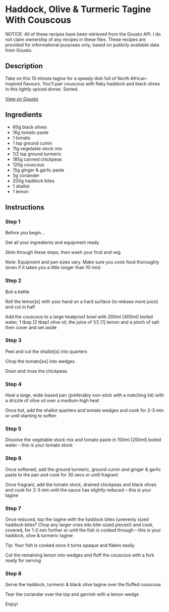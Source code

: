 # Haddock, Olive & Turmeric Tagine With Couscous

NOTICE: All of these recipes have been retrieved from the Gousto API. I do not claim ownership of any recipes in these files. These recipes are provided for informational purposes only, based on publicly available data from Gousto.

## Description

Take on this 10 minute tagine for a speedy dish full of North African-inspired flavours. You’ll pair couscous with flaky haddock and black olives in this lightly spiced dinner. Sorted.

[View on Gousto](https://www.gousto.co.uk/recipes/cookbook/10-min-haddock-olive-turmeric-tagine-with-couscous)

## Ingredients

- 60g black olives
- 16g tomato paste
- 1 tomato
- 1 tsp ground cumin
- 11g vegetable stock mix
- 1/2 tsp ground turmeric
- 185g canned chickpeas
- 120g couscous
- 15g ginger & garlic paste
- 5g coriander
- 200g haddock bites
- 1 shallot
- 1 lemon

## Instructions


### Step 1

Before you begin...

Get all your ingredients and equipment ready

Skim through these steps, then wash your fruit and veg

Note: Equipment and pan sizes vary. Make sure you cook food thoroughly (even if it takes you a little longer than 10 min)


### Step 2

Boil a kettle

Roll the lemon<span class="text-danger">[s]</span> with your hand on a hard surface (to release more juice) and cut in half

Add the couscous to a large heatproof bowl with 200ml <span class="text-danger">[400ml]</span> boiled water, 1 tbsp<span class="text-danger"> [2 tbsp] </span>olive oil, the juice of 1/2 <span class="text-danger">[1]</span> lemon and a pinch of salt then cover and set aside


### Step 3

Peel and cut the shallot<span class="text-danger">[s] </span>into quarters

Chop the tomato<span class="text-danger">[es] </span>into wedges

Drain and rinse the chickpeas


### Step 4

Heat a large, wide-based pan (preferably non-stick with a matching lid) with a drizzle of olive oil over a medium-high heat

Once hot, add the shallot quarters and tomato wedges and cook for 2-3 min or until starting to soften


### Step 5

Dissolve the vegetable stock mix and tomato paste in 150ml <span class="text-danger">[250ml] </span>boiled water – this is your tomato stock


### Step 6

Once softened, add the ground turmeric, ground cumin and ginger & garlic paste to the pan and cook for 30 secs or until fragrant

Once fragrant, add the tomato stock, drained chickpeas and black olives and cook for 2-3 min until the sauce has slightly reduced – this is your tagine


### Step 7

Once reduced, top the tagine with the haddock bites (unevenly sized haddock bites? Chop any larger ones into bite-sized pieces!) and cook, covered, for 1-2 min further or until the fish is cooked through – this is your haddock, olive & turmeric tagine

Tip: Your fish is cooked once it turns opaque and flakes easily

Cut the remaining lemon into wedges and fluff the couscous with a fork ready for serving

### Step 8

Serve the haddock, turmeric & black olive tagine over the fluffed couscous

Tear the coriander over the top and garnish with a lemon wedge

Enjoy!

